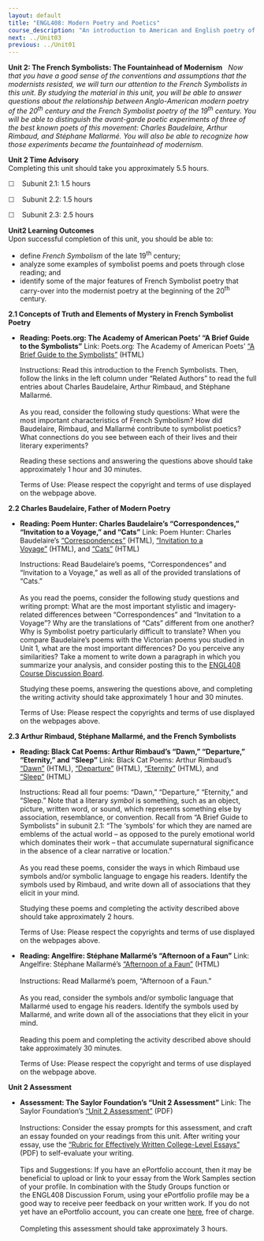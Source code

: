 ```yaml
---
layout: default
title: "ENGL408: Modern Poetry and Poetics"
course_description: "An introduction to American and English poetry of the early to middle 20th centuries, with particular emphasis on the cultural and political context of the era’s poetry."
next: ../Unit03
previous: ../Unit01
---
```

**Unit 2: The French Symbolists: The Fountainhead of Modernism** <span
id="2"></span> 
*Now that you have a good sense of the conventions and assumptions that
the modernists resisted, we will turn our attention to the French
Symbolists in this unit. *By studying the material in this unit, you
will be able to answer questions about the relationship between
Anglo-American modern poetry of the 20<sup>th</sup> century and the
French Symbolist poetry of the 19<sup>th</sup> century. You will be able
to distinguish the avant-garde poetic experiments of three of the best
known poets of this movement: Charles Baudelaire, Arthur Rimbaud, and
Stéphane Mallarmé. You will also be able to recognize how those
experiments became the fountainhead of modernism.**

**Unit 2 Time Advisory**  
Completing this unit should take you approximately 5.5 hours.  
  
 <span
style="color: rgb(51, 51, 51); font-family: sans-serif; line-height: 16.789772033691406px;">☐
   </span>Subunit 2.1: 1.5 hours  
  
 <span
style="color: rgb(51, 51, 51); font-family: sans-serif; line-height: 16.789772033691406px;">☐
   </span>Subunit 2.2: 1.5 hours  
  
 <span
style="color: rgb(51, 51, 51); font-family: sans-serif; line-height: 16.789772033691406px;">☐
   </span>Subunit 2.3: 2.5 hours

**Unit2 Learning Outcomes**  
Upon successful completion of this unit, you should be able to:
-   define *French Symbolism* of the late 19<sup>th</sup> century;
-   analyze some examples of symbolist poems and poets through close
    reading; and
-   identify some of the major features of French Symbolist poetry that
    carry-over into the modernist poetry at the beginning of the
    20<sup>th</sup> century.

**2.1 Concepts of Truth and Elements of Mystery in French Symbolist
Poetry** <span id="2.1"></span> 
-   **Reading: Poets.org: The Academy of American Poets’ “A Brief Guide
    to the Symbolists”**
    Link: Poets.org: The Academy of American Poets’ [“A Brief Guide to
    the
    Symbolists”](http://www.poets.org/viewmedia.php/prmMID/5674) (HTML)  
      
     Instructions: Read this introduction to the French Symbolists.
    Then, follow the links in the left column under “Related Authors” to
    read the full entries about Charles Baudelaire, Arthur Rimbaud, and
    Stéphane Mallarmé.  
        
     As you read, consider the following study questions: What were the
    most important characteristics of French Symbolism? How did
    Baudelaire, Rimbaud, and Mallarmé contribute to symbolist poetics?
    What connections do you see between each of their lives and their
    literary experiments?   
      
     Reading these sections and answering the questions above should
    take approximately 1 hour and 30 minutes.  
      
     Terms of Use: Please respect the copyright and terms of use
    displayed on the webpage above.

**2.2 Charles Baudelaire, Father of Modern Poetry** <span
id="2.2"></span> 
-   **Reading: Poem Hunter: Charles Baudelaire’s “Correspondences,”
    “Invitation to a Voyage,” and “Cats”**
    Link: Poem Hunter: Charles Baudelaire’s
    [“Correspondences”](http://www.poemhunter.com/poem/correspondences/) (HTML),
    [“Invitation to a
    Voyage”](http://www.poemhunter.com/poem/invitation-to-the-voyage/) (HTML),
    and
    [“Cats”](http://www.poemhunter.com/poem/les-chats-cats/) (HTML)  
      
     Instructions: Read Baudelaire’s poems, “Correspondences” and
    “Invitation to a Voyage,” as well as all of the provided
    translations of “Cats.”  
        
     As you read the poems, consider the following study questions and
    writing prompt: What are the most important stylistic and
    imagery-related differences between “Correspondences” and
    “Invitation to a Voyage”? Why are the translations of “Cats”
    different from one another? Why is Symbolist poetry particularly
    difficult to translate? When you compare Baudelaire’s poems with the
    Victorian poems you studied in Unit 1, what are the most important
    differences? Do you perceive any similarities? Take a moment to
    write down a paragraph in which you summarize your analysis, and
    consider posting this to the [ENGL408 Course Discussion
    Board](http://forums.saylor.org/forum/english/ENGL408/).  
      
     Studying these poems, answering the questions above, and completing
    the writing activity should take approximately 1 hour and 30
    minutes.  
      
     Terms of Use: Please respect the copyrights and terms of use
    displayed on the webpages above.

**2.3 Arthur Rimbaud, Stéphane Mallarmé, and the French Symbolists**
<span id="2.3"></span> 
-   **Reading: Black Cat Poems: Arthur Rimbaud’s “Dawn,” “Departure,”
    “Eternity,” and “Sleep”**
    Link: Black Cat Poems: Arthur Rimbaud’s
    [“Dawn”](http://www.blackcatpoems.com/r/dawn.html) (HTML),
    [“Departure”](http://www.blackcatpoems.com/r/departure.html) (HTML),
    [“Eternity”](http://www.blackcatpoems.com/r/eternity.html) (HTML),
    and [“Sleep”](http://www.blackcatpoems.com/r/sleep.html) (HTML)  
      
     Instructions: Read all four poems: “Dawn,” “Departure,” “Eternity,”
    and “Sleep.” Note that a literary *symbol* is something, such as an
    object, picture, written word, or sound, which represents something
    else by association, resemblance, or convention. Recall from “A
    Brief Guide to Symbolists” in subunit 2.1: “The ‘symbols’ for which
    they are named are emblems of the actual world – as opposed to the
    purely emotional world which dominates their work – that accumulate
    supernatural significance in the absence of a clear narrative or
    location.”  
        
     As you read these poems, consider the ways in which Rimbaud use
    symbols and/or symbolic language to engage his readers. Identify the
    symbols used by Rimbaud, and write down all of associations that
    they elicit in your mind.  
      
     Studying these poems and completing the activity described above
    should take approximately 2 hours.  
      
     Terms of Use: Please respect the copyrights and terms of use
    displayed on the webpages above.

-   **Reading: Angelfire: Stéphane Mallarmé’s “Afternoon of a Faun”**
    Link: Angelfire: Stéphane Mallarmé’s [“Afternoon of a
    Faun”](http://www.angelfire.com/art/doit/mallarme.html) (HTML)  
        
     Instructions: Read Mallarmé’s poem, “Afternoon of a Faun.”  
        
     As you read, consider the symbols and/or symbolic language that
    Mallarmé used to engage his readers. Identify the symbols used by
    Mallarmé, and write down all of the associations that they elicit in
    your mind.  
        
     Reading this poem and completing the activity described above
    should take approximately 30 minutes.  
      
     Terms of Use: Please respect the copyright and terms of use
    displayed on the webpage above.

**Unit 2 Assessment** <span id="2.4"></span> 
-   **Assessment: The Saylor Foundation’s “Unit 2 Assessment”**
    Link: The Saylor Foundation’s [“Unit 2
    Assessment”](https://resources.saylor.org/wwwresources/archived/site/wp-content/uploads/2013/06/ENGL408-Unit-2-Assessment-FINAL.pdf)
    (PDF)  
        
     Instructions: Consider the essay prompts for this assessment, and
    craft an essay founded on your readings from this unit. After
    writing your essay, use the [“Rubric for Effectively Written
    College-Level
    Essays”](https://resources.saylor.org/wwwresources/archived/site/wp-content/uploads/2013/06/ENGL408-Rubric-for-Effectively-Written-College-Level-Essays-FINAL.pdf)
    (PDF) to self-evaluate your writing.  
        
     Tips and Suggestions: If you have an ePortfolio account, then it
    may be beneficial to upload or link to your essay from the Work
    Samples section of your profile. In combination with the Study
    Groups function or the ENGL408 Discussion Forum, using your
    ePortfolio profile may be a good way to receive peer feedback on
    your written work. If you do not yet have an ePortfolio account, you
    can create one [here](http://eportfolio.saylor.org/), free of
    charge.  
        
     Completing this assessment should take approximately 3 hours.


